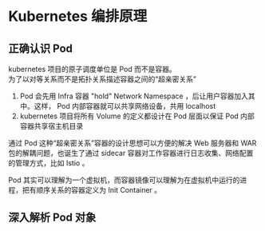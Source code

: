 # Kubernetes 编排原理
## 正确认识 Pod
kubernetes 项目的原子调度单位是 Pod 而不是容器。  
为了以对等关系而不是拓扑关系描述容器之间的“超亲密关系”
1. Pod 会先用 Infra 容器 "hold" Network Namespace ，后让用户容器加入其中。这样， Pod 内部容器就可以共享网络设备，共用 localhost
2. kubernetes 项目将所有 Volume 的定义都设计在 Pod 层面以保证 Pod 内部容器共享宿主机目录

通过 Pod 这种“超亲密关系”容器的设计思想可以方便的解决 Web 服务器和 WAR 包的解耦问题，也诞生了通过 sidecar 容器对工作容器进行日志收集、网络配置的管理方式，比如 Istio 。

Pod 其实可以理解为一个虚拟机，而容器镜像可以理解为在虚拟机中运行的进程，把有顺序关系的容器定义为 Init Container 。
## 深入解析 Pod 对象
